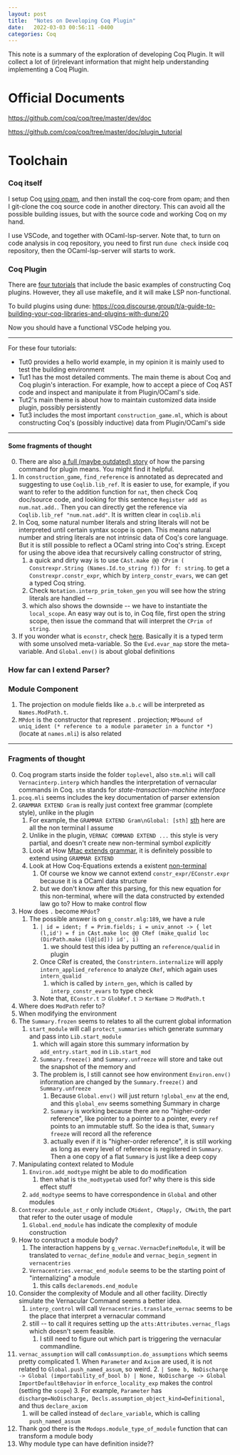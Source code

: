 ```yaml
---
layout: post
title:  "Notes on Developing Coq Plugin"
date:   2022-03-03 00:56:11 -0400
categories: Coq
---
```


This note is a summary of the exploration of developing Coq Plugin. It will collect a lot of (ir)relevant information that might help understanding implementing a Coq Plugin.

# Official Documents

https://github.com/coq/coq/tree/master/dev/doc

https://github.com/coq/coq/tree/master/doc/plugin_tutorial 

# Toolchain 

### Coq itself
I setup Coq [using opam](https://github.com/coq/coq/blob/master/INSTALL.md), and then install the coq-core from opam; and then I git-clone the coq source code in another directory. This can avoid all the possible building issues, but with the source code and working Coq on my hand.

I use VSCode, and together with OCaml-lsp-server.  Note that, to turn on code analysis in coq repository, you need to first run `dune check` inside coq repository, then the OCaml-lsp-server will starts to work. 

### Coq Plugin

There are [four tutorials](https://github.com/coq/coq/tree/master/doc/plugin_tutorial) that include the basic examples of constructing Coq plugins. However, they all use makefile, and it will make LSP non-functional. 




To build plugins using dune:
https://coq.discourse.group/t/a-guide-to-building-your-coq-libraries-and-plugins-with-dune/20

Now you should have a functional VSCode helping you.

***

For these four tutorials:

* Tut0 provides a hello world example, in my opinion it is mainly used to test the building environment
* Tut1 has the most detailed comments. The main theme is about Coq and Coq plugin's interaction. For example, how to accept a piece of Coq AST code and inspect and manipulate it from Plugin/OCaml's side. 
* Tut2's main theme is about how to maintain customized data inside plugin, possibly persistently
* Tut3 includes the most important `construction_game.ml`, which is about constructing Coq's (possibly inductive) data from Plugin/OCaml's side 

*** 

#### Some fragments of thought
0. There are also [a full (maybe outdated) story](https://github.com/coq/coq/blob/master/dev/doc/parsing.md) of how the parsing command for plugin means. You might find it helpful.
1. In `construction_game`, `find_reference` is annotated as deprecated and suggesting to use `Coqlib.lib_ref`. It is easier to use, for example, if you want to refer to the addition function for `nat`, then check Coq doc/source code, and looking for this sentence `Register add as num.nat.add.`. Then you can directly get the reference via `Coqlib.lib_ref "num.nat.add"`. It is written clear in `coqlib.mli`
2. In Coq, some natural number literals and string literals will not be interpreted until certain syntax scope is open. This means natural number and string literals are not intrinsic data of Coq's core language. But it is still possible to reflect a OCaml string into Coq's string. Except for using the above idea that recursively calling constructor of string, 
   1. a quick and dirty way is to use `CAst.make @@ CPrim ( Constrexpr.String (Names.Id.to_string f))` for ` f: string`. to get a `Constrexpr.constr_expr`, which by `interp_constr_evars`, we can get a typed Coq string. 
   2. Check `Notation.interp_prim_token_gen` you will see how the string literals are handled -- 
   3. which also shows the downside -- we have to instantiate the `local_scope`. An easy way out is to, in Coq file, first open the string scope, then issue the command that will interpret the `CPrim of string`.
3. If you wonder what is `econstr`, check [here](https://github.com/coq/coq/blob/master/dev/doc/econstr.md). Basically it is a typed term with some unsolved meta-variable. So the `Evd.evar_map` store the meta-variable. And `Global.env()` is about global definitions
  

### How far can I extend Parser?

### Module Component
1. The projection on module fields like `a.b.c` will be interpreted as `Names.ModPath.t`. 
2. `MPdot` is the constructor that represent `.` projection; `MPbound of uniq_ident (* reference to a module parameter in a functor *)` (locate at `names.mli`) is also related
  <!-- 
  1. How does `.` become `MPdot`?
  2. How to make sure ModPath can access to the thing I want? (Like a database, or library something)
  3. Can I extend grammar for new core language? Not only new command, but also new constr_expr/EConstr.expr ?
  4. 3.5 What is wit_ all about?
  5. How does type checking interplay with module parameter?
  6. How to instantiate [a term parametrized by a module type] by a module?
   -->


***
### Fragments of thought
0. Coq program starts inside the folder `toplevel`, also `stm.mli` will call `Vernacinterp.interp` which handles the interpretation of vernacular commands in Coq. `stm` stands for *state-transaction-machine interface*
1. `pcoq.mli` seems includes the key documentation of parser extension
2. `GRAMMAR EXTEND Gram` is really just context free grammar (complete style), unlike in the plugin
   1. For example, the  `GRAMMAR EXTEND Gram\nGlobal: [sth]` [sth]() here are all the non terminal I assume
   2. Unlike in the plugin, `VERNAC COMMAND EXTEND ...` this style is very partial, and doesn't create new non-terminal symbol *explicitly*
   3. Look at How [Mtac extends grammar](https://github.com/Mtac2/Mtac2/blob/0a52632b8203860c95f18c5c808712c6a9da0859/src/metaCoqInit.mlg#L104), it is definitely possible to extend using `GRAMMAR EXTEND`
   4. Look at How Coq-Equations extends a existent [non-terminal](https://github.com/mattam82/Coq-Equations/blob/a65e6511038bfc33ed87b8526b5a3e4e3041b1a8/src/g_equations.mlg#L288)
      1. Of course we know we cannot extend `constr_expr/EConstr.expr` because it is a OCaml data structure 
      2. but we don't know after this parsing, for this new equation for this non-terminal, where will the data constructed by extended law go to? How to make control flow 
3. How does `.` become `MPdot`?
   1. The possible answer is on `g_constr.mlg:189`, we have a rule
      1. `| id = ident; f = Prim.fields; i = univ_annot -> { let (l,id') = f in CAst.make loc @@ CRef (make_qualid loc (DirPath.make (l@[id])) id', i)` 
         1. we should test this idea by putting an `reference/qualid` in plugin
      2. Once CRef is created, the `Constrintern.internalize` will apply `intern_applied_reference` to analyze `CRef`, which again uses `intern_qualid`
         1. which is called by `intern_gen`, which is called by `interp_constr_evars` to type check
      3. Note that, `EConstr.t` ⊃ `GlobRef.t` ⊃ `KerName` ⊃ `ModPath.t`
4. Where does `ModPath` refer to?
5. When modifying the environment
6. The `Summary.frozen` seems to relates to all the current global information
   1. `start_module` will call `protect_summaries` which generate summary and pass into `Lib.start_module`
      1. which will again store this summary information by `add_entry.start_mod` in `Lib.start_mod`
      2. `Summary.freeze()` and `Summary.unfreeze` will store and take out the snapshot of the memory and 
      3. The problem is, I still cannot see how environment `Environ.env()` information are changed by the `Summary.freeze()` and `Summary.unfreeze`
         1. Because `Global.env()` will just return `!global_env` at the end, and this `global_env` seems something Summary in charge
         2. `Summary` is working because there are no "higher-order reference", like pointer to a pointer to a pointer, every `ref` points to an immutable stuff. So the idea is that, `Summary` `freeze` will record all the reference 
         3. actually even if it is "higher-order reference", it is still working as long as every level of reference is registered in `Summary`. Then a one copy of a flat `Summary` is just like a deep copy
7. Manipulating context related to Module
   1. `Environ.add_modtype` might be able to do modification
      1. then what is `the_modtypetab` used for? why there is this side effect stuff
   2. `add_modtype` seems to have correspondence in `Global` and other modules
8. `Contrexpr.module_ast_r` only include `CMident, CMapply, CMwith`, the part that refer to the outer usage of module
   1. `Global.end_module` has indicate the complexity of module construction
9. How to construct a module body?
   1.  The interaction happens by `g_vernac.VernacDefineModule`, it will be translated to `vernac_define_module` and `vernac_begin_segment` in `vernacentries`
   2.  `Vernacentries.vernac_end_module` seems to be the starting point of "internalizing" a module
       1.  this calls `declaremods.end_module`
10. Consider the complexity of Module and all other facility. Directly simulate the Vernacular Command seems a better idea.
    1.  `interp_control` will call `Vernacentries.translate_vernac` seems to be the place that interpret a vernacular command
    2.  still -- to call it requires setting up the `atts:Attributes.vernac_flags` which doesn't seem feasible.
        1.  I still need to figure out which part is triggering the vernacular commandline.
11.  `vernac_assumption` will call `comAssumption.do_assumptions` which seems pretty complicated
    1.  When `Parameter` and `Axiom` are used, it is not related to `Global.push_named_assum`, so weird.
    2.    `| Some b, NoDischarge -> Global (importability_of_bool b) | None, NoDischarge -> Global ImportDefaultBehavior` in `enforce_locality_exp` makes the control (setting the `scope`)
    3.  For example, `Parameter` has `discharge=NoDischarge, Decls.assumption_object_kind=Definitional`, and thus `declare_axiom`
        1.  will be called instead of `declare_variable`, which is calling `push_named_assum` 
12. Thank god there is the `Modops.module_type_of_module` function that can transform a module body 
13. Why module type can have definition inside??



